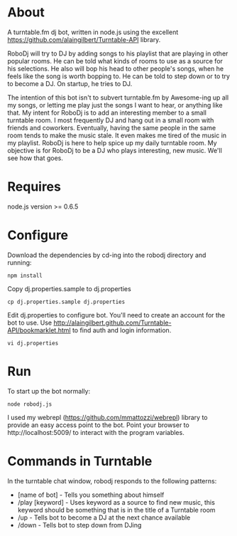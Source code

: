 About
=================
A turntable.fm dj bot, written in node.js using the excellent https://github.com/alaingilbert/Turntable-API library.

RoboDj will try to DJ by adding songs to his playlist that are playing in other popular rooms. He can be told what kinds of rooms to use as a source for his selections. He also will bop his head to other people's songs, when he feels like the song is worth bopping to. He can be told to step down or to try to become a DJ. On startup, he tries to DJ.

The intention of this bot isn't to subvert turntable.fm by Awesome-ing up all my songs, or letting me play just the songs I want to hear, or anything like that. My intent for RoboDj is to add an interesting member to a small turntable room. I most frequently DJ and hang out in a small room with friends and coworkers. Eventually, having the same people in the same room tends to make the music stale. It even makes me tired of the music in my playlist. RoboDj is here to help spice up my daily turntable room. My objective is for RoboDj to be a DJ who plays interesting, new music. We'll see how that goes.

Requires
=================
node.js version >= 0.6.5  

Configure
=================
Download the dependencies by cd-ing into the robodj directory and running:

    npm install

Copy dj.properties.sample to dj.properties

    cp dj.properties.sample dj.properties

Edit dj.properties to configure bot. You'll need to create an account for the bot to use. Use http://alaingilbert.github.com/Turntable-API/bookmarklet.html to find auth and login information. 

    vi dj.properties

Run
=================
To start up the bot normally:

    node robodj.js
    
I used my webrepl (https://github.com/mmattozzi/webrepl) library to provide an easy access point to the bot. Point your browser to http://localhost:5009/ to interact with the program variables.

Commands in Turntable
=================
In the turntable chat window, robodj responds to the following patterns:

* [name of bot] - Tells you something about himself
* /play [keyword] - Uses keyword as a source to find new music, this keyword should be something that is in the title of a Turntable room
* /up - Tells bot to become a DJ at the next chance available
* /down - Tells bot to step down from DJing


